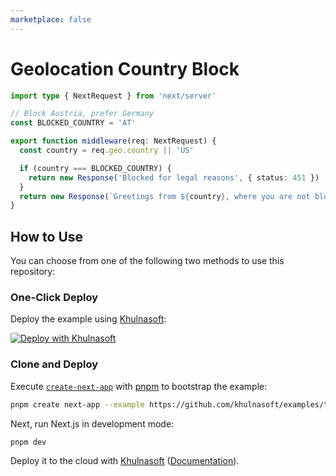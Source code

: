 ```yaml
---
marketplace: false
---
```


# Geolocation Country Block

```ts
import type { NextRequest } from 'next/server'

// Block Austria, prefer Germany
const BLOCKED_COUNTRY = 'AT'

export function middleware(req: NextRequest) {
  const country = req.geo.country || 'US'

  if (country === BLOCKED_COUNTRY) {
    return new Response('Blocked for legal reasons', { status: 451 })
  }
  return new Response(`Greetings from ${country}, where you are not blocked.`)
}
```

## How to Use

You can choose from one of the following two methods to use this repository:

### One-Click Deploy

Deploy the example using [Khulnasoft](https://vercel.com?utm_source=github&utm_medium=readme&utm_campaign=vercel-examples):

[![Deploy with Khulnasoft](https://vercel.com/button)](https://vercel.com/new/git/external?repository-url=https://github.com/khulnasoft/examples/tree/main/edge-middleware/geolocation-country-block&project-name=geolocation-country-block&repository-name=geolocation-country-block)

### Clone and Deploy

Execute [`create-next-app`](https://github.com/khulnasoft/next.js/tree/canary/packages/create-next-app) with [pnpm](https://pnpm.io/installation) to bootstrap the example:

```bash
pnpm create next-app --example https://github.com/khulnasoft/examples/tree/main/edge-middleware/geolocation-country-block geolocation-country-block
```

Next, run Next.js in development mode:

```bash
pnpm dev
```

Deploy it to the cloud with [Khulnasoft](https://vercel.com/new?utm_source=github&utm_medium=readme&utm_campaign=edge-middleware-eap) ([Documentation](https://nextjs.org/docs/deployment)).
